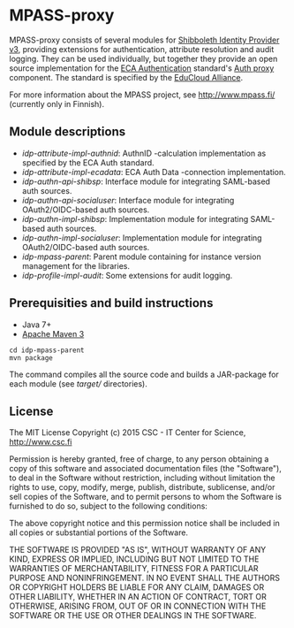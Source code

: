 # MPASS-proxy

MPASS-proxy consists of several modules for [Shibboleth Identity Provider v3](https://wiki.shibboleth.net/confluence/display/IDP30/Home), providing
extensions for authentication, attribute resolution and audit logging. They can be used individually, but together they provide an open source 
implementation for the [ECA Authentication](http://docs.educloudalliance.org/en/latest/auth/index.html) standard's
[Auth proxy](http://docs.educloudalliance.org/en/latest/auth/proxy/index.html) component. The standard is specified by the 
[EduCloud Alliance](https://portal.educloudalliance.org/).

For more information about the MPASS project, see http://www.mpass.fi/ (currently only in Finnish).

## Module descriptions

- _idp-attribute-impl-authnid_: AuthnID -calculation implementation as specified by the ECA Auth standard.
- _idp-attribute-impl-ecadata_: ECA Auth Data -connection implementation.
- _idp-authn-api-shibsp_: Interface module for integrating SAML-based auth sources.
- _idp-authn-api-socialuser_: Interface module for integrating OAuth2/OIDC-based auth sources.
- _idp-authn-impl-shibsp_: Implementation module for integrating SAML-based auth sources.
- _idp-authn-impl-socialuser_: Implementation module for integrating OAuth2/OIDC-based auth sources.
- _idp-mpass-parent_: Parent module containing for instance version management for the libraries.
- _idp-profile-impl-audit_: Some extensions for audit logging.

## Prerequisities and build instructions

- Java 7+
- [Apache Maven 3](https://maven.apache.org/)

```
cd idp-mpass-parent
mvn package
```

The command compiles all the source code and builds a JAR-package for each module (see _target/_ directories).

## License

The MIT License
Copyright (c) 2015 CSC - IT Center for Science, http://www.csc.fi

Permission is hereby granted, free of charge, to any person obtaining a copy
of this software and associated documentation files (the "Software"), to deal
in the Software without restriction, including without limitation the rights
to use, copy, modify, merge, publish, distribute, sublicense, and/or sell
copies of the Software, and to permit persons to whom the Software is
furnished to do so, subject to the following conditions:

The above copyright notice and this permission notice shall be included in
all copies or substantial portions of the Software.

THE SOFTWARE IS PROVIDED "AS IS", WITHOUT WARRANTY OF ANY KIND, EXPRESS OR
IMPLIED, INCLUDING BUT NOT LIMITED TO THE WARRANTIES OF MERCHANTABILITY,
FITNESS FOR A PARTICULAR PURPOSE AND NONINFRINGEMENT. IN NO EVENT SHALL THE
AUTHORS OR COPYRIGHT HOLDERS BE LIABLE FOR ANY CLAIM, DAMAGES OR OTHER
LIABILITY, WHETHER IN AN ACTION OF CONTRACT, TORT OR OTHERWISE, ARISING FROM,
OUT OF OR IN CONNECTION WITH THE SOFTWARE OR THE USE OR OTHER DEALINGS IN
THE SOFTWARE.